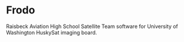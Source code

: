 # Frodo
Raisbeck Aviation High School Satellite Team software for University of Washington HuskySat imaging board.
